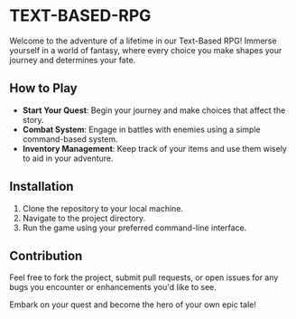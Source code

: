 # TEXT-BASED-RPG

Welcome to the adventure of a lifetime in our Text-Based RPG! Immerse yourself in a world of fantasy, where every choice you make shapes your journey and determines your fate.

## How to Play

- **Start Your Quest**: Begin your journey and make choices that affect the story.
- **Combat System**: Engage in battles with enemies using a simple command-based system.
- **Inventory Management**: Keep track of your items and use them wisely to aid in your adventure.

## Installation

1. Clone the repository to your local machine.
2. Navigate to the project directory.
3. Run the game using your preferred command-line interface.

## Contribution

Feel free to fork the project, submit pull requests, or open issues for any bugs you encounter or enhancements you'd like to see.

Embark on your quest and become the hero of your own epic tale!
